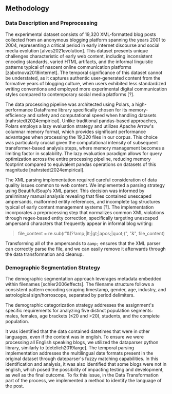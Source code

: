 ## Methodology

### Data Description and Preprocessing

The experimental dataset consists of 19,320 XML-formatted blog posts collected from an anonymous blogging platform spanning the years 2001 to 2004, representing a critical period in early internet discourse and social media evolution [alves2021evolution]. This dataset presents unique challenges characteristic of early web content, including inconsistent encoding standards, varied HTML artifacts, and the informal linguistic patterns typical of nascent online communication platforms [zabotnova2018internet]. The temporal significance of this dataset cannot be understated, as it captures authentic user-generated content from the formative years of blogging culture, when users exhibited less standardized writing conventions and employed more experimental digital communication styles compared to contemporary social media platforms [?].

The data processing pipeline was architected using Polars, a high-performance DataFrame library specifically chosen for its memory-efficiency and safety and computational speed when handling datasets [nahrstedt2024empirical]. Unlike traditional pandas-based approaches, Polars employs a lazy evaluation strategy and utilizes Apache Arrow's columnar memory format, which provides significant performance advantages when processing the 19,320 files in our corpus. This choice was particularly crucial given the computational intensity of subsequent transformer-based analysis steps, where memory management becomes a limiting factor in scalability. The lazy evaluation paradigm allows for query optimization across the entire processing pipeline, reducing memory footprint compared to equivalent pandas operations on datasets of this magnitude [nahrstedt2024empirical].

The XML parsing implementation required careful consideration of data quality issues common to web content. We implemented a parsing strategy using BeautifulSoup's XML parser. This decision was informed by preliminary manual analysis revealing that files contained unescaped ampersands, malformed entity references, and incomplete tag structures typical of early content management systems [?]. The implementation incorporates a preprocessing step that normalizes common XML violations through regex-based entity correction, specifically targeting unescaped ampersand characters that frequently appear in informal blog writing:

> file_content = re.sub(r"&(?!amp;|lt;|gt;|apos;|quot;)", "&amp;", file_content)

Transforming all of the ampersands to `&amp;` ensures that the XML parser can correctly parse the file, and we can easily remove it afterwards through the data transformation and cleanup.


### Demographic Segmentation Strategy

The demographic segmentation approach leverages metadata embedded within filenames [schler2006effects]. The filename structure follows a consistent pattern encoding scraping timestamp, gender, age, industry, and astrological sign/horroscope, separated by period delimiters.

The demographic categorization strategy addresses the assignment's specific requirements for analyzing five distinct population segments: males, females, age brackets (≤20 and >20), students, and the complete population.

It was identified that the data contained datetimes that were in other languages, even if the content was in english. To ensure we were processing all English speaking blogs, we utilized the dataparser python library, similarly to [detelich2019large]. The temporal parsing implementation addresses the multilingual date formats present in the original dataset through dateparser's fuzzy matching capabilities. In this identification and analysis, it was also identified that some blogs were not in english, which posed the possibility of impacting testing and development, as well as the final outcome. To fix this issue, in the Data Transformation part of the process, we implemented a method to identify the language of the post.